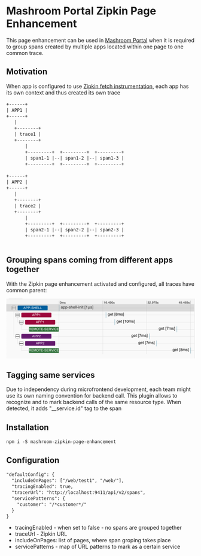 # Mashroom Portal Zipkin Page Enhancement

This page enhancement can be used in [Mashroom Portal](https://www.mashroom-server.com/documentation/docs/html/#mashroomportal)
when it is required to group spans created by multiple apps located
within one page to one common trace.

## Motivation

When app is configured to use [Zipkin fetch instrumentation](https://github.com/openzipkin/zipkin-js/tree/master/packages/zipkin-instrumentation-fetch),
each app has its own context and thus created its own trace

```
+------+
| APP1 |
+------+
   |
   +--------+
   | trace1 |
   +--------+
       |
       +---------+  +---------+  +---------+
       | span1-1 |--| span1-2 |--| span1-3 |
       +---------+  +---------+  +---------+

+------+
| APP2 |
+------+
   |
   +--------+
   | trace2 |
   +--------+
       |
       +---------+  +---------+  +---------+
       | span2-1 |--| span2-2 |--| span2-3 |
       +---------+  +---------+  +---------+


```

## Grouping spans coming from different apps together

With the Zipkin page enhancement activated and configured, all traces have common parent:

![span group](docs/group.png)

## Tagging same services

Due to independency during microfrontend development, each team might use its own naming convention for backend call.
This plugin allows to recognize and to mark backend calls of the same resource type.
When detected, it adds "__service.id" tag to the span

## Installation

    npm i -S mashroom-zipkin-page-enhancement

## Configuration

```
"defaultConfig": {
  "includeOnPages": ["/web/test1", "/web/"],
  "tracingEnabled": true,
  "tracerUrl": "http://localhost:9411/api/v2/spans",
  "servicePatterns": {
    "customer": "/*customer*/"
  }
}
```

* tracingEnabled - when set to false - no spans are grouped together
* traceUrl - Zipkin URL
* includeOnPages: list of pages, where span groping takes place
* servicePatterns - map of URL patterns to mark as a certain service
